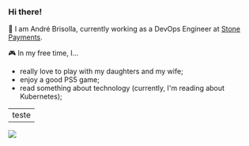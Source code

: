 ### Hi there! 

:construction_worker: I am André Brisolla, currently working as a DevOps Engineer at <a href="https://github.com/stonepayments">Stone Payments</a>.


:video_game: In my free time, I...
  - really love to play with my daughters and my wife;
  - enjoy a good PS5 game;
  - read something about technology (currently, I'm reading about Kubernetes);




<table border="0px">
  <tr><td>teste</td></tr>
</table>

<img onclick="window.location = 'https://globo.com'" src="https://img.shields.io/badge/Gmail-D14836?style=for-the-badge&logo=gmail&logoColor=white">
